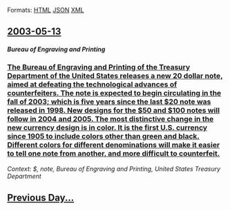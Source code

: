 
Formats: [HTML](2003/05/13/index.html)  [JSON](2003/05/13/index.json)  [XML](2003/05/13/index.xml)  

## [2003-05-13](/news/2003/05/13/index.md)

##### Bureau of Engraving and Printing
### [ The Bureau of Engraving and Printing of the Treasury Department of the United States releases a new 20 dollar note, aimed at defeating the technological advances of counterfeiters. The note is expected to begin circulating in the fall of 2003; which is five years since the last $20 note was released in 1998. New designs for the $50 and $100 notes will follow in 2004 and 2005. The most distinctive change in the new currency design is in color. It is the first U.S. currency since 1905 to include colors other than green and black. Different colors for different denominations will make it easier to tell one note from another, and more difficult to counterfeit. ](/news/2003/05/13/the-bureau-of-engraving-and-printing-of-the-treasury-department-of-the-united-states-releases-a-new-20-dollar-note-aimed-at-defeating-the.md)
_Context: $, note, Bureau of Engraving and Printing, United States Treasury Department_

## [Previous Day...](/news/2003/05/12/index.md)

